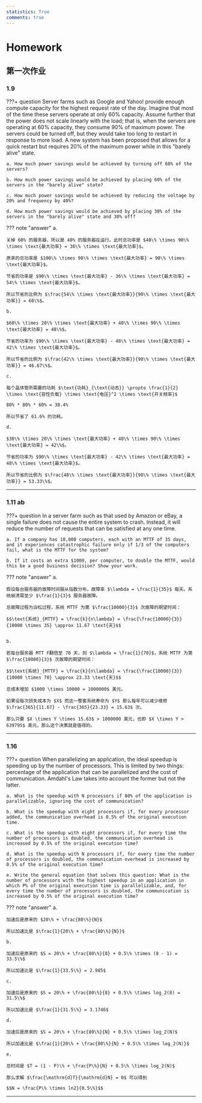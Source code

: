 ```yaml
---
statistics: True
comments: true
---
```


# Homework

## 第一次作业

### 1.9

???+ question
    Server farms such as Google and Yahoo! provide enough compute capacity for the highest request rate of the day. Imagine that most of the time these servers operate at only 60% capacity. Assume further that the power does not scale linearly with the load; that is, when the servers are operating at 60% capacity, they consume 90% of maximum power. The servers could be turned off, but they would take too long to restart in response to more load. A new system has been proposed that allows for a quick restart but requires 20% of the maximum power while in this "barely alive" state.

    a. How much power savings would be achieved by turning off 60% of the servers?

    b. How much power savings would be achieved by placing 60% of the servers in the "barely alive" state?

    c. How much power savings would be achieved by reducing the voltage by 20% and frequency by 40%?

    d. How much power savings would be achieved by placing 30% of the servers in the "barely alive" state and 30% off?

??? note "answer"
    a. 
    
    关掉 60% 的服务器，所以是 40% 的服务器在运行。此时总功率是 $40\% \times 90\% \times \text{最大功率} = 36\% \times \text{最大功率}$。

    原来的总功率是 $100\% \times 90\% \times \text{最大功率} = 90\% \times \text{最大功率}$。

    节省的功率是 $90\% \times \text{最大功率} - 36\% \times \text{最大功率} = 54\% \times \text{最大功率}$。
    
    所以节省的比例为 $\frac{54\% \times \text{最大功率}}{90\% \times \text{最大功率}} = 60\%$。

    b. 
    
    $60\% \times 20\% \times \text{最大功率} + 40\% \times 90\% \times \text{最大功率} = 48\%$。

    节省的功率为 $90\% \times \text{最大功率} - 48\% \times \text{最大功率} = 42\% \times \text{最大功率}$。

    所以节省的比例为 $\frac{42\% \times \text{最大功率}}{90\% \times \text{最大功率}} = 46.67\%$。

    c. 
    
    每个晶体管所需要的功耗 $\text{功耗}_{\text{动态}} \propto \frac{1}{2} \times \text{容性负载} \times \text{电压}^2 \times \text{开关频率}$
    
    80% * 80% * 60% = 38.4%

    所以节省了 61.6% 的功耗。

    d. 
    
    $30\% \times 20\% \times \text{最大功率} + 40\% \times 90\% \times \text{最大功率} = 42\%$。

    节省的功率为 $90\% \times \text{最大功率} - 42\% \times \text{最大功率} = 48\% \times \text{最大功率}$。

    所以节省的比例为 $\frac{48\% \times \text{最大功率}}{90\% \times \text{最大功率}} = 53.33\%$。

---

### 1.11 ab

???+ question
    In a server farm such as that used by Amazon or eBay, a single failure does not cause the entire system to crash. Instead, it will reduce the number of requests that can be satisfied at any one time.

    a. If a company has 10,000 computers, each with an MTTF of 35 days, and it experiences catastrophic failure only if 1/3 of the computers fail, what is the MTTF for the system?

    b. If it costs an extra $1000, per computer, to double the MTTF, would this be a good business decision? Show your work.

??? note "answer"
    a. 

    假设每台服务器的故障时间服从指数分布，故障率 $\lambda = \frac{1}{35}$ 每天。系统崩溃需至少 $\frac{1}{3}$ 服务器故障。

    总故障过程为泊松过程，系统 MTTF 为第 $\frac{10000}{3}$ 次故障的期望时间：

    $$\text{系统}_{MTTF} = \frac{k}{n\lambda} = \frac{\frac{10000}{3}}{10000 \times 35} \approx 11.67 \text{天}$$


    b. 

    若每台服务器 MTT F翻倍至 70 天，则 $\lambda = \frac{1}{70}$，系统 MTTF 为第 $\frac{10000}{3}$ 次故障的期望时间：

    $$\text{系统}_{MTTF} = \frac{k}{n\lambda} = \frac{\frac{10000}{3}}{10000 \times 70} \approx 23.33 \text{天}$$

    总成本增加 $1000 \times 10000 = 1000000$ 美元。

    如果设每次损失成本为 $X$ 而这一整套系统寿命为 $Y$ 那么每年可以减少维修 $\frac{365}{11.67} - \frac{365}{23.33} = 15.63$ 次。

    那么只要 $X \times Y \times 15.63$ > 1000000 美元，也即 $X \times Y > 639795$ 美元，那么这个决策就是值得的。

---

### 1.16

???+ question
    When parallelizing an application, the ideal speedup is speeding up by the number of processors. This is limited by two things: percentage of the application that can be parallelized and the cost of communication. Amdahl's Law takes into account the former but not the latter.

    a. What is the speedup with N processors if 80% of the application is parallelizable, ignoring the cost of communication?

    b. What is the speedup with eight processors if, for every processor added, the communication overhead is 0.5% of the original execution time.

    c. What is the speedup with eight processors if, for every time the number of processors is doubled, the communication overhead is increased by 0.5% of the original execution time?

    d. What is the speedup with N processors if, for every time the number of processors is doubled, the communication overhead is increased by 0.5% of the original execution time?

    e. Write the general equation that solves this question: What is the number of processors with the highest speedup in an application in which P% of the original execution time is parallelizable, and, for every time the number of processors is doubled, the communication is increased by 0.5% of the original execution time?

??? note "answer"
    a. 

    加速后是原来的 $20\% + \frac{80\%}{N}$

    所以加速比是 $\frac{1}{20\% + \frac{80\%}{N}}$

    b. 

    加速后是原来的 $S = 20\% + \frac{80\%}{8} + 0.5\% \times (8 - 1) = 33.5\%$

    所以加速比是 $\frac{1}{33.5\%} = 2.985$

    c.

    加速后是原来的 $S = 20\% + \frac{80\%}{8} + 0.5\% \times log_2(8) = 31.5\%$

    所以加速比是 $\frac{1}{31.5\%} = 3.1746$

    d. 

    加速后是原来的 $S = 20\% + \frac{80\%}{N} + 0.5\% \times log_2(N)$

    所以加速比是 $\frac{1}{20\% + \frac{80\%}{N} + 0.5\% \times log_2(N)}$

    e. 

    总时间是 $T = (1 - P)\% + \frac{P\%}{N} + 0.5\% \times log_2(N)$

    那么求解 $\frac{\mathrm{d}T}{\mathrm{d}N} = 0$ 可以得到

    $$N = \frac{P\% \times ln2}{0.5\%}$$

---